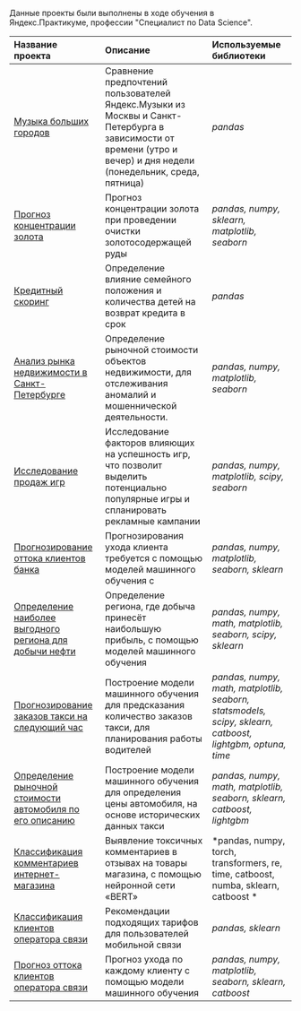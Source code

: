 Данные проекты были выполнены в ходе обучения в Яндекс.Практикуме, профессии  "Специалист по Data Science".

| Название проекта | Описание | Используемые библиотеки                 | 
| :---------------------- | :---------------------- | :---------------------- |
| [Музыка больших городов](music) | Сравнение предпочтений пользователей Яндекс.Музыки из Москвы и Санкт-Петербурга в зависимости от времени (утро и вечер) и дня недели (понедельник, среда, пятница)| *pandas* |
| [Прогноз концентрации золота](gold) | Прогноз концентрации золота при проведении очистки золотосодержащей руды| *pandas, numpy, sklearn, matplotlib, seaborn* |
| [Кредитный скоринг](credit_scoring) | Определение влияние семейного положения и количества детей на возврат кредита в срок| *pandas*|
| [Анализ рынка недвижимости в Санкт-Петербурге](real_estate_analysis) | Определение рыночной стоимости объектов недвижимости, для отслеживания аномалий и мошеннической деятельности.| *pandas, numpy, matplotlib, seaborn*|
| [Исследование продаж игр](games) | Исследование факторов влияющих на успешность игр, что позволит выделить потенциально популярные игры и спланировать рекламные кампании| *pandas, numpy, matplotlib, scipy, seaborn*|
| [Прогнозирование оттока клиентов банка](bank) | Прогнозирования ухода клиента требуется с помощью моделей машинного обучения с | *pandas, numpy, matplotlib, seaborn, sklearn* |
| [Определение наиболее выгодного региона для добычи нефти](oil_production) | Определение региона, где добыча принесёт наибольшую прибыль, с помощью моделей машинного обучения | *pandas, numpy, math, matplotlib, seaborn, scipy, sklearn* |
| [Прогнозирование заказов такси на следующий час](taxi) | Построение модели машинного обучения для предсказания количество заказов такси, для планирования работы водителей| *pandas, numpy, math, matplotlib, seaborn, statsmodels, scipy, sklearn, catboost, lightgbm, optuna, time* |
| [Определение рыночной стоимости автомобиля по его описанию](auto) | Построение модели машинного обучения для определения цены автомобиля, на основе исторических данных такси| *pandas, numpy, math, matplotlib, seaborn, sklearn, catboost, lightgbm* |
| [Классификация комментариев интернет-магазина](text) | Выявление токсичных комментариев в отзывах на товары магазина, с помощью нейронной сети «BERT»| *pandas, numpy, torch, transformers, re, time, catboost, numba, sklearn, catboost *|
| [Классификация клиентов оператора связи]( telecom_ml) | Рекомендации подходящих тарифов для пользователей мобильной связи | *pandas, sklearn* |
| [Прогноз оттока клиентов оператора связи](telecom_customer) | Прогноз ухода по каждому клиенту с помощью модели машинного обучения | *pandas, numpy, matplotlib, seaborn, sklearn, catboost* |













